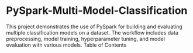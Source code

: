 # PySpark-Multi-Model-Classification
This project demonstrates the use of PySpark for building and evaluating multiple classification models on a dataset. The workflow includes data preprocessing, model training, hyperparameter tuning, and model evaluation with various models.  Table of Contents
